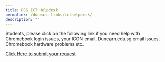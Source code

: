 ```yaml
---
title: DSS ICT Helpdesk
permalink: /dunearn-links/icthelpdesk/
description: ""
---
```

Students, please click on the following link if you need help with Chromebook login issues, your ICON email, Dunearn.edu.sg email issues, Chromebook hardware problems etc. 

[Click Here to submit your request](https://form.gov.sg/#!/5d5ce5a5eae0bb00128b8f3c)
